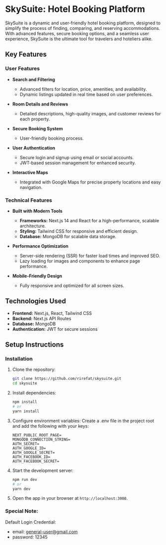 # SkySuite: Hotel Booking Platform

SkySuite is a dynamic and user-friendly hotel booking platform, designed to simplify the process of finding, comparing, and reserving accommodations. With advanced features, secure booking options, and a seamless user experience, SkySuite is the ultimate tool for travelers and hoteliers alike.


## Key Features

### User Features
- **Search and Filtering**  
  - Advanced filters for location, price, amenities, and availability.  
  - Dynamic listings updated in real time based on user preferences.

- **Room Details and Reviews**  
  - Detailed descriptions, high-quality images, and customer reviews for each property.  

- **Secure Booking System**  
  - User-friendly booking process.

- **User Authentication**  
  - Secure login and signup using email or social accounts.  
  - JWT-based session management for enhanced security.

- **Interactive Maps**  
  - Integrated with Google Maps for precise property locations and easy navigation.


### Technical Features
- **Built with Modern Tools**  
  - **Frameworks:** Next.js 14 and React for a high-performance, scalable architecture.  
  - **Styling:** Tailwind CSS for responsive and efficient design.  
  - **Database:** MongoDB for scalable data storage.

- **Performance Optimization**  
  - Server-side rendering (SSR) for faster load times and improved SEO.  
  - Lazy loading for images and components to enhance page performance.

- **Mobile-Friendly Design**  
  - Fully responsive and optimized for all screen sizes.

## Technologies Used
- **Frontend:** Next.js, React, Tailwind CSS  
- **Backend:** Next.js API Routes
- **Database:** MongoDB  
- **Authentication:** JWT for secure sessions  

## Setup Instructions

### Installation
1. Clone the repository:
   ```bash
   git clone https://github.com/rirefat/skysuite.git
   cd skysuite
    ```
2. Install dependencies:
    ```bash
    npm install
    # or
    yarn install
    ```
3. Configure environment variables: Create a .env file in the project root and add the following with your keys:
    ```env
    NEXT_PUBLIC_ROOT_PAGE=
    MONGODB_CONNECTION_STRING=
    AUTH_SECRET=
    AUTH_GOOGLE_ID=
    AUTH_GOOGLE_SECRET=
    AUTH_FACEBOOK_ID=
    AUTH_FACEBOOK_SECRET=
    ```
4. Start the development server:
    ```bash
    npm run dev
    # or
    yarn dev
    ```
5. Open the app in your browser at `http://localhost:3000`.


### Special Note:
Default Login Credential:
- email: general-user@gmail.com
- password: 12345